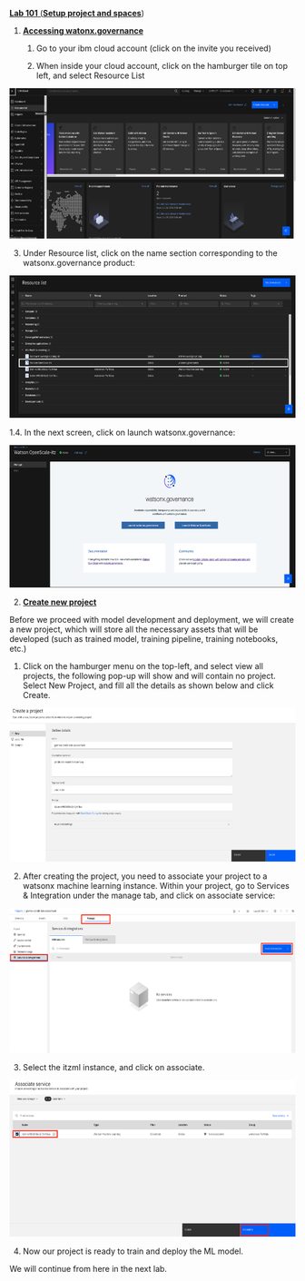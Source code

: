 <u>**Lab 101** (**Setup project and spaces**</u>)

1.  **<u>Accessing watonx.governance</u>**

    1.  Go to your ibm cloud account (click on the invite you received)

    2.  When inside your cloud account, click on the hamburger tile on top left, and select Resource List

<img src="./images/media/image1.png" style="width:6.26806in;height:2.76319in" alt="A screenshot of a computer Description automatically generated" />

3.  Under Resource list, click on the name section corresponding to the watsonx.governance product:

<img src="./images/media/image2.png" style="width:6.26806in;height:2.60972in" alt="A screenshot of a computer Description automatically generated" />

1.4. In the next screen, click on launch watsonx.governance:

<img src="./images/media/image3.png" style="width:6.26806in;height:2.6125in" alt="A screenshot of a computer Description automatically generated" />

2.  **<u>Create new project</u>**

Before we proceed with model development and deployment, we will create a new project, which will store all the necessary assets that will be developed (such as trained model, training pipeline, training notebooks, etc.)

1.  Click on the hamburger menu on the top-left, and select view all projects, the following pop-up will show and will contain no project. Select New Project, and fill all the details as shown below and click Create.

<img src="./images/media/image4.png" style="width:6.26806in;height:2.83194in" alt="A screenshot of a computer Description automatically generated" />

2.  After creating the project, you need to associate your project to a watsonx machine learning instance. Within your project, go to Services & Integration under the manage tab, and click on associate service:

<img src="./images/media/image5.png" style="width:6.26806in;height:2.64861in" alt="A screenshot of a computer Description automatically generated" />

3.  Select the itzml instance, and click on associate.

<img src="./images/media/image6.png" style="width:6.26806in;height:2.88264in" alt="A screenshot of a computer Description automatically generated" />

4.  Now our project is ready to train and deploy the ML model.

We will continue from here in the next lab.
